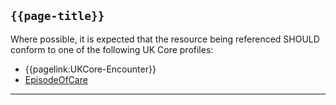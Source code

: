 ## `{{page-title}}`

Where possible, it is expected that the resource being referenced SHOULD conform to one of the following UK Core profiles:

- {{pagelink:UKCore-Encounter}}
- <a href="https://hl7.org/fhir/R4/episodeofcare.html">EpisodeOfCare</a>

---

